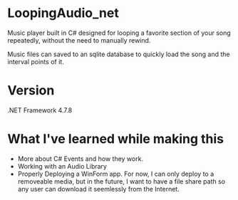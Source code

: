 # LoopingAudio_net

Music player built in C# designed for looping a favorite section of your song repeatedly, without the need to manually rewind.

Music files can saved to an sqlite database to quickly load the song and the interval points of it.

# Version 
.NET Framework 4.7.8


# What I've learned while making this

* More about C# Events and how they work.
* Working with an Audio Library
* Properly Deploying a WinForm app. For now, I can only deploy to a removeable media, but in the future, I want to have a file share path so any user can download it seemlessly from the Internet.
